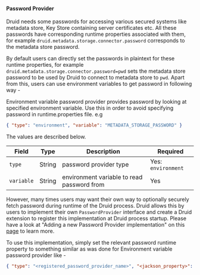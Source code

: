 #### Password Provider

Druid needs some passwords for accessing various secured systems like metadata store, Key Store containing server certificates etc.
All these passwords have corresponding runtime properties associated with them, for example `druid.metadata.storage.connector.password` corresponds to the metadata store password.

By default users can directly set the passwords in plaintext for these runtime properties, for example `druid.metadata.storage.connector.password=pwd` sets the metadata store password
to be used by Druid to connect to metadata store to `pwd`. Apart from this, users can use environment variables to get password in following way -

Environment variable password provider provides password by looking at specified environment variable. Use this in order to avoid specifying password in runtime.properties file.
e.g

```json
{ "type": "environment", "variable": "METADATA_STORAGE_PASSWORD" }
```

The values are described below.

|Field|Type|Description|Required|
|-----|----|-----------|--------|
|`type`|String|password provider type|Yes: `environment`|
|`variable`|String|environment variable to read password from|Yes|

However, many times users may want their own way to optionally securely fetch password during runtime of the Druid process.
Druid allows this by users to implement their own `PasswordProvider` interface and create a Druid extension to register this implementation at Druid process startup.
Please have a look at "Adding a new Password Provider implementation" on this [page](../development/modules.html) to learn more.

To use this implementation, simply set the relevant password runtime property to something similar as was done for Environment variable password provider like -

```json
{ "type": "<registered_password_provider_name>", "<jackson_property>": "<value>", ... }
```